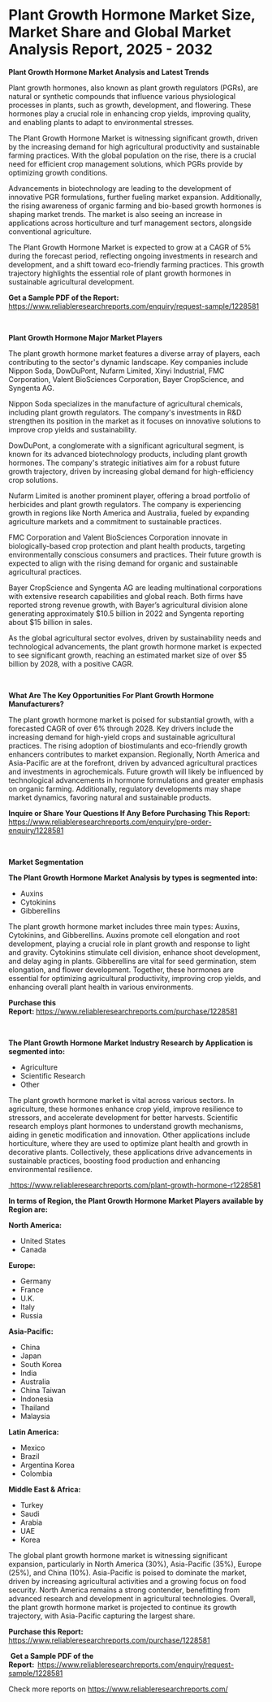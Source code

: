 <p><h1>Plant Growth Hormone Market Size, Market Share and Global Market Analysis Report, 2025 - 2032</h1></p><p><strong>Plant Growth Hormone Market Analysis and Latest Trends</strong></p>
<p><p>Plant growth hormones, also known as plant growth regulators (PGRs), are natural or synthetic compounds that influence various physiological processes in plants, such as growth, development, and flowering. These hormones play a crucial role in enhancing crop yields, improving quality, and enabling plants to adapt to environmental stresses.</p><p>The Plant Growth Hormone Market is witnessing significant growth, driven by the increasing demand for high agricultural productivity and sustainable farming practices. With the global population on the rise, there is a crucial need for efficient crop management solutions, which PGRs provide by optimizing growth conditions. </p><p>Advancements in biotechnology are leading to the development of innovative PGR formulations, further fueling market expansion. Additionally, the rising awareness of organic farming and bio-based growth hormones is shaping market trends. The market is also seeing an increase in applications across horticulture and turf management sectors, alongside conventional agriculture.</p><p>The Plant Growth Hormone Market is expected to grow at a CAGR of 5% during the forecast period, reflecting ongoing investments in research and development, and a shift toward eco-friendly farming practices. This growth trajectory highlights the essential role of plant growth hormones in sustainable agricultural development.</p></p>
<p><strong>Get a Sample PDF of the Report:&nbsp;</strong> <a href="https://www.reliableresearchreports.com/enquiry/request-sample/1228581?utm_campaign=3364&utm_medium=2&utm_source=Github&utm_content=ia&utm_term=01042025&utm_id=plant-growth-hormone">https://www.reliableresearchreports.com/enquiry/request-sample/1228581</a></p>
<p>&nbsp;</p>
<p><strong>Plant Growth Hormone Major Market Players</strong></p>
<p><p>The plant growth hormone market features a diverse array of players, each contributing to the sector's dynamic landscape. Key companies include Nippon Soda, DowDuPont, Nufarm Limited, Xinyi Industrial, FMC Corporation, Valent BioSciences Corporation, Bayer CropScience, and Syngenta AG.</p><p>Nippon Soda specializes in the manufacture of agricultural chemicals, including plant growth regulators. The company's investments in R&D strengthen its position in the market as it focuses on innovative solutions to improve crop yields and sustainability. </p><p>DowDuPont, a conglomerate with a significant agricultural segment, is known for its advanced biotechnology products, including plant growth hormones. The company's strategic initiatives aim for a robust future growth trajectory, driven by increasing global demand for high-efficiency crop solutions.</p><p>Nufarm Limited is another prominent player, offering a broad portfolio of herbicides and plant growth regulators. The company is experiencing growth in regions like North America and Australia, fueled by expanding agriculture markets and a commitment to sustainable practices.</p><p>FMC Corporation and Valent BioSciences Corporation innovate in biologically-based crop protection and plant health products, targeting environmentally conscious consumers and practices. Their future growth is expected to align with the rising demand for organic and sustainable agricultural practices.</p><p>Bayer CropScience and Syngenta AG are leading multinational corporations with extensive research capabilities and global reach. Both firms have reported strong revenue growth, with Bayer’s agricultural division alone generating approximately $10.5 billion in 2022 and Syngenta reporting about $15 billion in sales.</p><p>As the global agricultural sector evolves, driven by sustainability needs and technological advancements, the plant growth hormone market is expected to see significant growth, reaching an estimated market size of over $5 billion by 2028, with a positive CAGR.</p></p>
<p>&nbsp;</p>
<p><strong>What Are The Key Opportunities For Plant Growth Hormone Manufacturers?</strong></p>
<p><p>The plant growth hormone market is poised for substantial growth, with a forecasted CAGR of over 6% through 2028. Key drivers include the increasing demand for high-yield crops and sustainable agricultural practices. The rising adoption of biostimulants and eco-friendly growth enhancers contributes to market expansion. Regionally, North America and Asia-Pacific are at the forefront, driven by advanced agricultural practices and investments in agrochemicals. Future growth will likely be influenced by technological advancements in hormone formulations and greater emphasis on organic farming. Additionally, regulatory developments may shape market dynamics, favoring natural and sustainable products.</p></p>
<p><strong>Inquire or Share Your Questions If Any Before Purchasing This Report:</strong> <a href="https://www.reliableresearchreports.com/enquiry/pre-order-enquiry/1228581?utm_campaign=3364&utm_medium=2&utm_source=Github&utm_content=ia&utm_term=01042025&utm_id=plant-growth-hormone">https://www.reliableresearchreports.com/enquiry/pre-order-enquiry/1228581</a></p>
<p>&nbsp;</p>
<p><strong>Market Segmentation</strong></p>
<p><strong>The Plant Growth Hormone Market Analysis by types is segmented into:</strong></p>
<p><ul><li>Auxins</li><li>Cytokinins</li><li>Gibberellins</li></ul></p>
<p><p>The plant growth hormone market includes three main types: Auxins, Cytokinins, and Gibberellins. Auxins promote cell elongation and root development, playing a crucial role in plant growth and response to light and gravity. Cytokinins stimulate cell division, enhance shoot development, and delay aging in plants. Gibberellins are vital for seed germination, stem elongation, and flower development. Together, these hormones are essential for optimizing agricultural productivity, improving crop yields, and enhancing overall plant health in various environments.</p></p>
<p><strong>Purchase this Report:&nbsp;</strong><a href="https://www.reliableresearchreports.com/purchase/1228581?utm_campaign=3364&utm_medium=2&utm_source=Github&utm_content=ia&utm_term=01042025&utm_id=plant-growth-hormone">https://www.reliableresearchreports.com/purchase/1228581</a></p>
<p>&nbsp;</p>
<p><strong>The Plant Growth Hormone Market Industry Research by Application is segmented into:</strong></p>
<p><ul><li>Agriculture</li><li>Scientific Research</li><li>Other</li></ul></p>
<p><p>The plant growth hormone market is vital across various sectors. In agriculture, these hormones enhance crop yield, improve resilience to stressors, and accelerate development for better harvests. Scientific research employs plant hormones to understand growth mechanisms, aiding in genetic modification and innovation. Other applications include horticulture, where they are used to optimize plant health and growth in decorative plants. Collectively, these applications drive advancements in sustainable practices, boosting food production and enhancing environmental resilience.</p></p>
<p><a href="https://www.reliableresearchreports.com/plant-growth-hormone-r1228581?utm_campaign=3364&utm_medium=2&utm_source=Github&utm_content=ia&utm_term=01042025&utm_id=plant-growth-hormone">&nbsp;https://www.reliableresearchreports.com/plant-growth-hormone-r1228581</a></p>
<p><strong>In terms of Region, the Plant Growth Hormone Market Players available by Region are:</strong></p>
<p>
    <p> <strong> North America: </strong>
        <ul>
            <li>United States</li>
            <li>Canada</li>
        </ul>
        </p> 
    <p> <strong> Europe: </strong>
        <ul>
            <li>Germany</li>
            <li>France</li>
            <li>U.K.</li>
            <li>Italy</li>
            <li>Russia</li>
        </ul>
        </p> 
    <p> <strong> Asia-Pacific: </strong>
        <ul>
            <li>China</li>
            <li>Japan</li>
            <li>South Korea</li>
            <li>India</li>
            <li>Australia</li>
            <li>China Taiwan</li>
            <li>Indonesia</li>
            <li>Thailand</li>
            <li>Malaysia</li>
        </ul>
        </p> 
    <p> <strong> Latin America: </strong>
        <ul>
            <li>Mexico</li>
            <li>Brazil</li>
            <li>Argentina Korea</li>
            <li>Colombia</li>
        </ul>
        </p> 
    <p> <strong> Middle East & Africa: </strong>
        <ul>
            <li>Turkey</li>
            <li>Saudi</li>
            <li>Arabia</li>
            <li>UAE</li>
            <li>Korea</li>
        </ul>
    </p>
    </p>
<p><p>The global plant growth hormone market is witnessing significant expansion, particularly in North America (30%), Asia-Pacific (35%), Europe (25%), and China (10%). Asia-Pacific is poised to dominate the market, driven by increasing agricultural activities and a growing focus on food security. North America remains a strong contender, benefitting from advanced research and development in agricultural technologies. Overall, the plant growth hormone market is projected to continue its growth trajectory, with Asia-Pacific capturing the largest share.</p></p>
<p><strong>Purchase this Report: </strong><a href="https://www.reliableresearchreports.com/purchase/1228581?utm_campaign=3364&utm_medium=2&utm_source=Github&utm_content=ia&utm_term=01042025&utm_id=plant-growth-hormone">https://www.reliableresearchreports.com/purchase/1228581</a></p>
<p>&nbsp;<strong>Get a Sample PDF of the Report:&nbsp;&nbsp;</strong><a href="https://www.reliableresearchreports.com/enquiry/request-sample/1228581?utm_campaign=3364&utm_medium=2&utm_source=Github&utm_content=ia&utm_term=01042025&utm_id=plant-growth-hormone">https://www.reliableresearchreports.com/enquiry/request-sample/1228581</a></p>
<p><strong></strong></p>
<p>Check more reports on <a href="https://www.reliableresearchreports.com/?utm_campaign=3364&utm_medium=2&utm_source=Github&utm_content=ia&utm_term=01042025&utm_id=plant-growth-hormone">https://www.reliableresearchreports.com/</a></p>